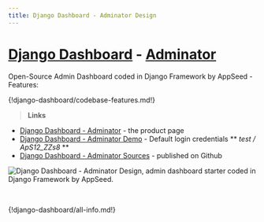 ```yaml
---
title: Django Dashboard - Adminator Design
---
```


# [Django Dashboard](http://appseed.us/admin-dashboards/django) - [Adminator](https://appseed.us/admin-dashboards/django-dashboard-adminator)

Open-Source Admin Dashboard coded in Django Framework by AppSeed - Features:

{!django-dashboard/codebase-features.md!}

> **Links**

- [Django Dashboard - Adminator](https://appseed.us/admin-dashboards/django-dashboard-adminator) - the product page
- [Django Dashboard - Adminator Demo](https://django-dashboard-adminator.appseed.us/login/) - Default login credentials ** *test / ApS12_ZZs8* **
- [Django Dashboard - Adminator Sources](https://github.com/app-generator/django-dashboard-adminator) - published on Github

![Django Dashboard - Adminator Design, admin dashboard starter coded in Django Framework by AppSeed.](https://raw.githubusercontent.com/app-generator/django-dashboard-adminator/master/media/django-dashboard-adminator-screen.png) 

<br />

{!django-dashboard/all-info.md!}
